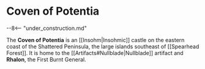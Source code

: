 # Coven of Potentia

--8<-- "under_construction.md"

The **Coven of Potentia** is an [[Insohm|Insohmic]] castle on the eastern coast of the Shattered Peninsula, the large islands southeast of [[Spearhead Forest]]. It is home to the [[Artifacts#Nullblade|Nullblade]] artifact and **Rhalon**, the First Burnt General.
